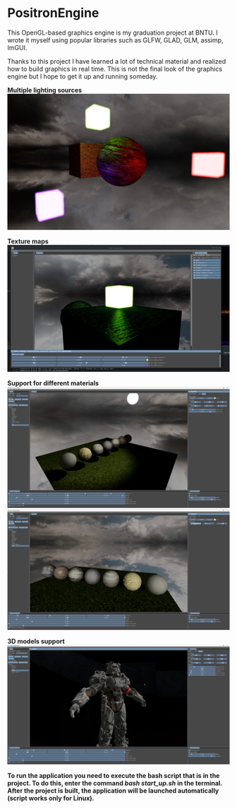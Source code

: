 # PositronEngine
This OpenGL-based graphics engine is my graduation project at BNTU. I wrote it myself using popular libraries such as GLFW, GLAD, GLM, assimp, ImGUI. 

Thanks to this project I have learned a lot of technical material and realized how to build graphics in real time. This is not the final look of the graphics engine but I hope to get it up and running someday.

**Multiple lighting sources**
![Multiple lighting sources](./Images/image1.jpg)

**Texture maps**
![Normal maps](./Images/image2.jpg)

**Support for different materials**
![Support for different materials](./Images/image3.png)
![](./Images/image4.png)

**3D models support**
![3D models support](./Images/image5.png)

**To run the application you need to execute the bash script that is in the project. To do this, enter the command *bash start_up.sh* in the terminal. After the project is built, the application will be launched automatically (script works only for Linux).**


